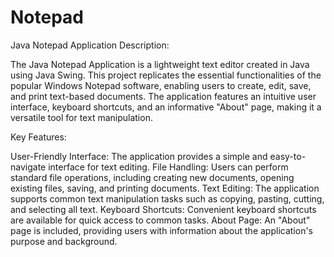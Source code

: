 # Notepad
Java Notepad Application
Description:

The Java Notepad Application is a lightweight text editor created in Java using Java Swing. This project replicates the essential functionalities of the popular Windows Notepad software, enabling users to create, edit, save, and print text-based documents. The application features an intuitive user interface, keyboard shortcuts, and an informative "About" page, making it a versatile tool for text manipulation.

Key Features:

User-Friendly Interface: The application provides a simple and easy-to-navigate interface for text editing.
File Handling: Users can perform standard file operations, including creating new documents, opening existing files, saving, and printing documents.
Text Editing: The application supports common text manipulation tasks such as copying, pasting, cutting, and selecting all text.
Keyboard Shortcuts: Convenient keyboard shortcuts are available for quick access to common tasks.
About Page: An "About" page is included, providing users with information about the application's purpose and background.
